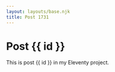 ```yaml
---
layout: layouts/base.njk
title: Post 1731
---
```


# Post {{ id }}

This is post {{ id }} in my Eleventy project.
